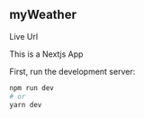 ## myWeather

Live Url

This is a Nextjs App

First, run the development server:

```bash
npm run dev
# or
yarn dev
```